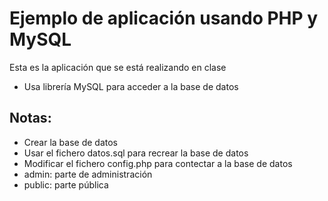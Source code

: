 # Ejemplo de aplicación usando PHP y MySQL

Esta es la aplicación que se está realizando en clase

- Usa librería MySQL para acceder a la base de datos


## Notas:
- Crear la base de datos
- Usar el fichero datos.sql para recrear la base de datos
- Modificar el fichero config.php para contectar a la base de datos
- admin: parte de administración
- public: parte pública
